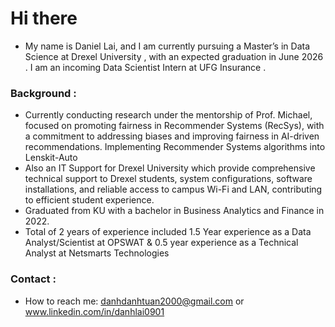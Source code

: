 # Hi there 
* My name is Daniel Lai, and I am currently pursuing a Master’s in Data Science at Drexel University , with an expected graduation in June 2026 . I am an incoming Data Scientist Intern at UFG Insurance .
### Background :
- Currently conducting research under the mentorship of Prof. Michael, focused on promoting fairness in Recommender Systems (RecSys), with a commitment to addressing biases and improving fairness in AI-driven recommendations. Implementing Recommender Systems algorithms into Lenskit-Auto
- Also an IT Support for Drexel University which provide comprehensive technical support to Drexel students,  system configurations, software installations, and reliable access to campus Wi-Fi and LAN, contributing to efficient student experience.
- Graduated from KU with a bachelor in Business Analytics and Finance in 2022.
- Total of 2 years of experience included 1.5 Year experience as a Data Analyst/Scientist at OPSWAT & 0.5 year experience as a Technical Analyst at Netsmarts Technologies
### Contact : 
- How to reach me: danhdanhtuan2000@gmail.com  or www.linkedin.com/in/danhlai0901


